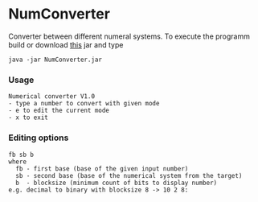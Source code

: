 # NumConverter
Converter between different numeral systems. To execute the programm build or download [this](https://github.com/derMacon/NumConverter/blob/master/NumConverter.jar) jar and type 

`java -jar NumConverter.jar`

### Usage
```
Numerical converter V1.0
- type a number to convert with given mode
- e to edit the current mode
- x to exit
```

### Editing options
```
fb sb b
where
  fb - first base (base of the given input number)
  sb - second base (base of the numerical system from the target)
  b  - blocksize (minimum count of bits to display number)
e.g. decimal to binary with blocksize 8 -> 10 2 8: 
```
